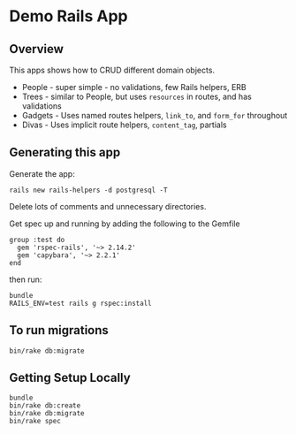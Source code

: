 # Demo Rails App

## Overview

This apps shows how to CRUD different domain objects.

* People - super simple - no validations, few Rails helpers, ERB
* Trees - similar to People, but uses `resources` in routes, and has validations
* Gadgets - Uses named routes helpers, `link_to`, and `form_for` throughout
* Divas - Uses implicit route helpers, `content_tag`, partials

## Generating this app

Generate the app:

    rails new rails-helpers -d postgresql -T

Delete lots of comments and unnecessary directories.

Get spec up and running by adding the following to the Gemfile

    group :test do
      gem 'rspec-rails', '~> 2.14.2'
      gem 'capybara', '~> 2.2.1'
    end

then run:

    bundle
    RAILS_ENV=test rails g rspec:install

## To run migrations

    bin/rake db:migrate

## Getting Setup Locally

    bundle
    bin/rake db:create
    bin/rake db:migrate
    bin/rake spec

